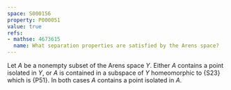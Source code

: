 ```yaml
---
space: S000156
property: P000051
value: true
refs:
- mathse: 4673615
  name: What separation properties are satisfied by the Arens space?
---
```


Let $A$ be a nonempty subset of the Arens space $Y$.  Either $A$ contains a point isolated in $Y$, or $A$ is contained in a subspace of $Y$ homeomorphic to {S23} which is {P51}.  In both cases $A$ contains a point isolated in $A$.

